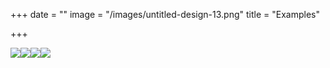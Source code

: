 +++
date = ""
image = "/images/untitled-design-13.png"
title = "Examples"

+++
  
![](/images/imageedit_2_2079263884-1.jpg)![](/images/imageedit_5_7000064600.jpg)![](/images/imageedit_7_8907934614.jpg)![](/images/imageedit_9_3168160281.jpg)